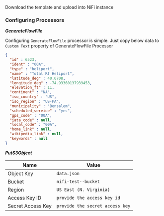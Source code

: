 Download the template and upload into NiFi instance

### Configuring Processors

***GenerateFlowFile*** 

Configuring `GenerateFlowFile` processor is simple. Just copy below data to `Custom Text` property of GenerateFlowFile Processor

```json
{
  "id" : 6523,
  "ident" : "00A",
  "type" : "heliport",
  "name" : "Total Rf Heliport",
  "latitude_deg" : 40.0708,
  "longitude_deg" : -74.93360137939453,
  "elevation_ft" : 11,
  "continent" : "NA",
  "iso_country" : "US",
  "iso_region" : "US-PA",
  "municipality" : "Bensalem",
  "scheduled_service" : "yes",
  "gps_code" : "00A",
  "iata_code" : null,
  "local_code" : "00A",
  "home_link" : null,
  "wikipedia_link" : null,
  "keywords" : null
}
```

***PutS3Object***

| Name | Value |
| ---- | ----- |
| Object Key | `data.json` |
| Bucket | `nifi-test--bucket` |
| Region | `US East (N. Virginia)` |
| Access Key ID | `provide the access key id` |
| Secret Access Key | `provide the secret access key` |